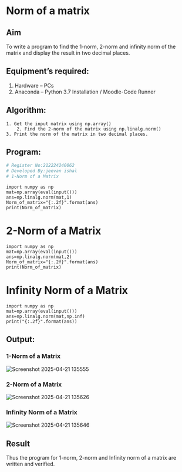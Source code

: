 # Norm of a matrix
## Aim
To write a program to find the 1-norm, 2-norm and infinity norm of the matrix and display the result in two decimal places.
## Equipment’s required:
1.	Hardware – PCs
2.	Anaconda – Python 3.7 Installation / Moodle-Code Runner
## Algorithm:
	1. Get the input matrix using np.array()   
        2. Find the 2-norm of the matrix using np.linalg.norm()
	3. Print the norm of the matrix in two decimal places.
## Program:
```Python
# Register No:212224240062
# Developed By:jeevan ishal
# 1-Norm of a Matrix
```
```
import numpy as np
mat=np.array(eval(input()))
ans=np.linalg.norm(mat,1)
Norm_of_matrix="{:.2f}".format(ans)
print(Norm_of_matrix)

```


# 2-Norm of a Matrix
```
import numpy as np
mat=np.array(eval(input()))
ans=np.linalg.norm(mat,2)
Norm_of_matrix="{:.2f}".format(ans)
print(Norm_of_matrix)
```

# Infinity Norm of a Matrix

```
import numpy as np
mat=np.array(eval(input()))
ans=np.linalg.norm(mat,np.inf)
print("{:.2f}".format(ans))
```

## Output:
### 1-Norm of a Matrix
![Screenshot 2025-04-21 135555](https://github.com/user-attachments/assets/c83ec43a-25cc-4cb5-8ddc-823c1521821c)

### 2-Norm of a Matrix
![Screenshot 2025-04-21 135626](https://github.com/user-attachments/assets/d683055d-c163-4a10-b88c-4de274d74b65)


### Infinity Norm of a Matrix
![Screenshot 2025-04-21 135646](https://github.com/user-attachments/assets/69eb10ec-eb8c-462b-ab8f-4017f510eb47)

## Result
Thus the program for 1-norm, 2-norm and Infinity norm of a matrix are written and verified.
